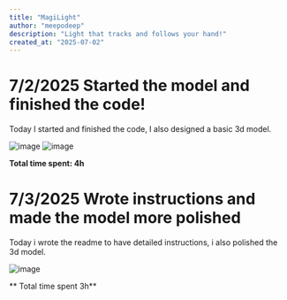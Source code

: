 ```yaml
---
title: "MagiLight"
author: "meepodeep"
description: "Light that tracks and follows your hand!"
created_at: "2025-07-02"
---
```


# 7/2/2025 Started the model and finished the code!

Today I started and finished the code, I also designed a basic 3d model.

![image](https://github.com/user-attachments/assets/99075823-2179-4b11-9290-77e29854d1ff)
![image](https://github.com/user-attachments/assets/a8646498-c690-47e7-a865-22424661044d)

**Total time spent: 4h**

# 7/3/2025 Wrote instructions and made the model more polished

Today i wrote the readme to have detailed instructions, i also polished the 3d model.

![image](https://github.com/user-attachments/assets/00f82c52-568f-4cc1-95aa-8178cea5aa40)

** Total time spent 3h**
